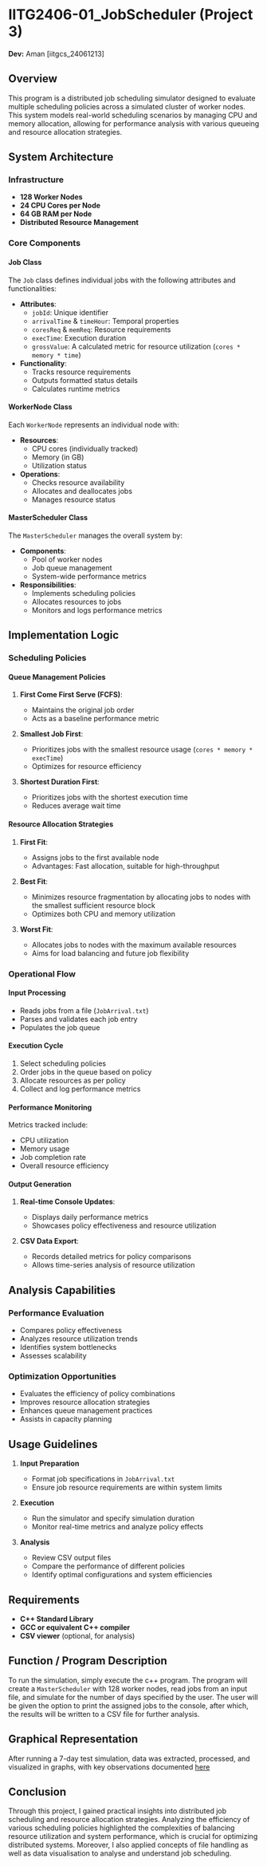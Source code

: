# IITG2406-01_JobScheduler (Project 3)

**Dev:** Aman [iitgcs_24061213]

## Overview
This program is a distributed job scheduling simulator designed to evaluate multiple scheduling policies across a simulated cluster of worker nodes. This system models real-world scheduling scenarios by managing CPU and memory allocation, allowing for performance analysis with various queueing and resource allocation strategies.

## System Architecture

### Infrastructure
- **128 Worker Nodes**
- **24 CPU Cores per Node**
- **64 GB RAM per Node**
- **Distributed Resource Management**

### Core Components

#### Job Class
The `Job` class defines individual jobs with the following attributes and functionalities:
- **Attributes**:
  - `jobId`: Unique identifier
  - `arrivalTime` & `timeHour`: Temporal properties
  - `coresReq` & `memReq`: Resource requirements
  - `execTime`: Execution duration
  - `grossValue`: A calculated metric for resource utilization (`cores * memory * time`)
- **Functionality**:
  - Tracks resource requirements
  - Outputs formatted status details
  - Calculates runtime metrics

#### WorkerNode Class
Each `WorkerNode` represents an individual node with:
- **Resources**:
  - CPU cores (individually tracked)
  - Memory (in GB)
  - Utilization status
- **Operations**:
  - Checks resource availability
  - Allocates and deallocates jobs
  - Manages resource status

#### MasterScheduler Class
The `MasterScheduler` manages the overall system by:
- **Components**:
  - Pool of worker nodes
  - Job queue management
  - System-wide performance metrics
- **Responsibilities**:
  - Implements scheduling policies
  - Allocates resources to jobs
  - Monitors and logs performance metrics

## Implementation Logic

### Scheduling Policies

#### Queue Management Policies
1. **First Come First Serve (FCFS)**:
   - Maintains the original job order
   - Acts as a baseline performance metric
   
2. **Smallest Job First**:
   - Prioritizes jobs with the smallest resource usage (`cores * memory * execTime`)
   - Optimizes for resource efficiency

3. **Shortest Duration First**:
   - Prioritizes jobs with the shortest execution time
   - Reduces average wait time

#### Resource Allocation Strategies
1. **First Fit**:
   - Assigns jobs to the first available node
   - Advantages: Fast allocation, suitable for high-throughput

2. **Best Fit**:
   - Minimizes resource fragmentation by allocating jobs to nodes with the smallest sufficient resource block
   - Optimizes both CPU and memory utilization

3. **Worst Fit**:
   - Allocates jobs to nodes with the maximum available resources
   - Aims for load balancing and future job flexibility

### Operational Flow

#### Input Processing
- Reads jobs from a file (`JobArrival.txt`)
- Parses and validates each job entry
- Populates the job queue

#### Execution Cycle
1. Select scheduling policies
2. Order jobs in the queue based on policy
3. Allocate resources as per policy
4. Collect and log performance metrics

#### Performance Monitoring
Metrics tracked include:
- CPU utilization
- Memory usage
- Job completion rate
- Overall resource efficiency

#### Output Generation
1. **Real-time Console Updates**:
   - Displays daily performance metrics
   - Showcases policy effectiveness and resource utilization

2. **CSV Data Export**:
   - Records detailed metrics for policy comparisons
   - Allows time-series analysis of resource utilization

## Analysis Capabilities

### Performance Evaluation
- Compares policy effectiveness
- Analyzes resource utilization trends
- Identifies system bottlenecks
- Assesses scalability

### Optimization Opportunities
- Evaluates the efficiency of policy combinations
- Improves resource allocation strategies
- Enhances queue management practices
- Assists in capacity planning

## Usage Guidelines

1. **Input Preparation**
   - Format job specifications in `JobArrival.txt`
   - Ensure job resource requirements are within system limits

2. **Execution**
   - Run the simulator and specify simulation duration
   - Monitor real-time metrics and analyze policy effects

3. **Analysis**
   - Review CSV output files
   - Compare the performance of different policies
   - Identify optimal configurations and system efficiencies 

## Requirements
- **C++ Standard Library**
- **GCC or equivalent C++ compiler**
- **CSV viewer** (optional, for analysis)

## Function / Program Description
To run the simulation, simply execute the c++ program. The program will create a `MasterScheduler` with 128 worker nodes, read jobs from an input file, and simulate for the number of days specified by the user. The user will be given the option to print the assigned jobs to the console, after which, the results will be written to a CSV file for further analysis.

## Graphical Representation
After running a 7-day test simulation, data was extracted, processed, and visualized in graphs, with key observations documented [here](https://docs.google.com/document/d/1X9xfebqf-s9n5CLhpbNDHrmWkNh-FYddBX4a4Jed29E/edit?usp=sharing)

## Conclusion
Through this project, I gained practical insights into distributed job scheduling and resource allocation strategies. Analyzing the efficiency of various scheduling policies highlighted the complexities of balancing resource utilization and system performance, which is crucial for optimizing distributed systems.
Moreover, I also applied concepts of file handling as well as data visualisation to analyse and understand job scheduling.
